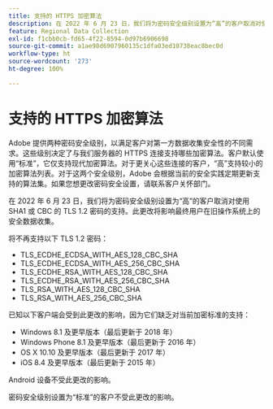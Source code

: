 ```yaml
---
title: 支持的 HTTPS 加密算法
description: 在 2022 年 6 月 23 日，我们将为密码安全级别设置为“高”的客户取消对使用 SHA1 或 CBC 的 TLS 1.2 密码的支持。
feature: Regional Data Collection
exl-id: f1cbb0cb-fd65-4f22-8594-0d97b6906698
source-git-commit: a1ae98d6907960135c1dfa03ed10738eac8bec0d
workflow-type: ht
source-wordcount: '273'
ht-degree: 100%

---
```


# 支持的 HTTPS 加密算法

Adobe 提供两种密码安全级别，以满足客户对第一方数据收集安全性的不同需求。这些级别决定了与我们服务器的 HTTPS 连接支持哪些加密算法。客户默认使用“标准”，它仅支持现代加密算法。对于更关心这些连接的客户，“高”支持较小的加密算法列表。对于这两个安全级别，Adobe 会根据当前的安全实践定期更新支持的算法集。如果您想更改密码安全设置，请联系客户关怀部门。

在 2022 年 6 月 23 日，我们将为密码安全级别设置为“高”的客户取消对使用 SHA1 或 CBC 的 TLS 1.2 密码的支持。此更改将影响最终用户在旧操作系统上的安全数据收集。

将不再支持以下 TLS 1.2 密码：

* TLS_ECDHE_ECDSA_WITH_AES_128_CBC_SHA
* TLS_ECDHE_ECDSA_WITH_AES_256_CBC_SHA
* TLS_ECDHE_RSA_WITH_AES_128_CBC_SHA
* TLS_ECDHE_RSA_WITH_AES_256_CBC_SHA
* TLS_RSA_WITH_AES_128_CBC_SHA
* TLS_RSA_WITH_AES_256_CBC_SHA

已知以下客户端会受到此更改的影响，因为它们缺乏对当前加密标准的支持：

* Windows 8.1 及更早版本（最后更新于 2018 年）
* Windows Phone 8.1 及更早版本（最后更新于 2016 年）
* OS X 10.10 及更早版本（最后更新于 2017 年）
* iOS 8.4 及更早版本（最后更新于 2015 年）

Android 设备不受此更改的影响。

密码安全级别设置为“标准”的客户不受此更改的影响。
